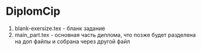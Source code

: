 # DiplomCip

1. blank-exersize.tex - бланк задание
2. main_part.tex - основная часть диплома, что позже будет разделена на доп файлы и собрана через другой файл